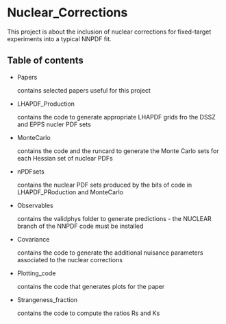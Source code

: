 # Nuclear_Corrections

This project is about the inclusion of nuclear corrections for fixed-target
experiments into a typical NNPDF fit.

## Table of contents
- Papers

  contains selected papers useful for this project
- LHAPDF_Production

  contains the code to generate appropriate LHAPDF grids fro the DSSZ and EPPS 
  nucler PDF sets
- MonteCarlo

  contains the code and the runcard to generate the Monte Carlo sets for each
  Hessian set of nuclear PDFs
- nPDFsets

  contains the nuclear PDF sets produced by the bits of code in 
  LHAPDF_PRoduction and MonteCarlo
- Observables

  contains the validphys folder to generate predictions - the NUCLEAR branch
  of the NNPDF code must be installed
- Covariance

  contains the code to generate the additional nuisance parameters associated 
  to the nuclear corrections
- Plotting_code

  contains the code that generates plots for the paper
- Strangeness_fraction

  contains the code to compute the ratios Rs and Ks 
